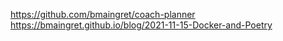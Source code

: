 https://github.com/bmaingret/coach-planner
https://bmaingret.github.io/blog/2021-11-15-Docker-and-Poetry